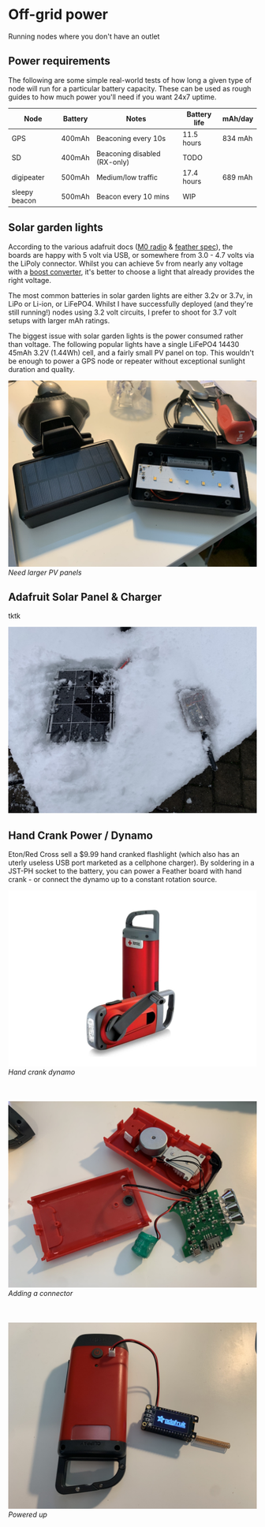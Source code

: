 # Off-grid power

Running nodes where you don't have an outlet

## Power requirements

The following are some simple real-world tests of how long a given type of node will run for a particular battery capacity. These can be used as rough guides to how much power you'll need if you want 24x7 uptime.

| Node | Battery | Notes | Battery life | mAh/day |
|-------|-------|-----| ---- | ---- |
| GPS| 400mAh | Beaconing every 10s |11.5 hours | 834 mAh |
| SD| 400mAh | Beaconing disabled (RX-only) |TODO |
| digipeater|500mAh | Medium/low traffic  | 17.4 hours | 689 mAh
| sleepy beacon|500mAh | Beacon every 10 mins  | WIP |

## Solar garden lights

According to the various adafruit docs ([M0 radio](https://learn.adafruit.com/adafruit-feather-m0-radio-with-lora-radio-module/power-management) & [feather spec](https://learn.adafruit.com/adafruit-feather/feather-specification)), the boards are happy with 5 volt via USB, or somewhere from 3.0 - 4.7 volts via the LiPoly connector. Whilst you can achieve 5v from nearly any voltage with a [boost converter](https://www.adafruit.com/product/4654), it's better to choose a light that already provides the right voltage.

The most common batteries in solar garden lights are either 3.2v or 3.7v, in LiPo or Li-ion, or LiFePO4. Whilst I have successfully deployed (and they're still running!) nodes using 3.2 volt circuits, I prefer to shoot for 3.7 volt setups with larger mAh ratings.

The biggest issue with solar garden lights is the power consumed rather than voltage. The following popular lights have a single LiFePO4 14430 45mAh 3.2V (1.44Wh) cell, and a fairly small PV panel on top. This wouldn't be enough to power a GPS node or repeater without exceptional sunlight duration and quality.

![magnetic solar](/images/solar_magnetic.jpg)
*Need larger PV panels* 
## Adafruit Solar Panel & Charger

tktk

![Snowy](../images/solar-snow.jpg)

## Hand Crank Power / Dynamo

Eton/Red Cross sell a $9.99 hand cranked flashlight (which also has an uterly useless USB port marketed as a cellphone charger). By soldering in a JST-PH socket to the battery, you can power a Feather board with hand crank - or connect the dynamo up to a constant rotation source.

![marketing shot](/images/hand_crank_original.jpeg)
*Hand crank dynamo* \
\
\
\
![hand crank](/images/crank_power_open.jpg)
*Adding a connector* \
\
\
\
![hand crank runing](/images/crank_power_running.jpg)
*Powered up*